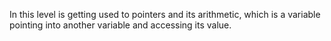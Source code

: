 In this level is getting used to pointers and its arithmetic, which is a variable pointing into another variable and accessing its value.
